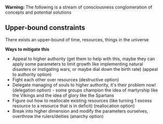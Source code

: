 **Warning:** The following is a stream of consciousness conglomeration of concepts and potential solutions

## Upper-bound constraints
There exists an upper-bound of time, resources, things in the universe

**Ways to mitigate this**
- Appeal to higher authority (get them to help with this, maybe they can apply some parameters to limit growth like implementing natural disasters or instigating wars, or maybe dial down the birth rate) (appeal to authority option)
- Fight each other over resources (destructive option)
- Delegate managing of souls to higher authority, it's their problem now! (delegation option) - some groups champion the idea of martyrship like the Vikings and the idea of glory like the Spartans
- Figure out how to reallocate existing resources (like turning 1 excess resource to a resource that is in deficit) (reallocation option)
- Break into higher dimension and modify the parameters ourselves, overthrow the rulers/deities (anarchy option)
